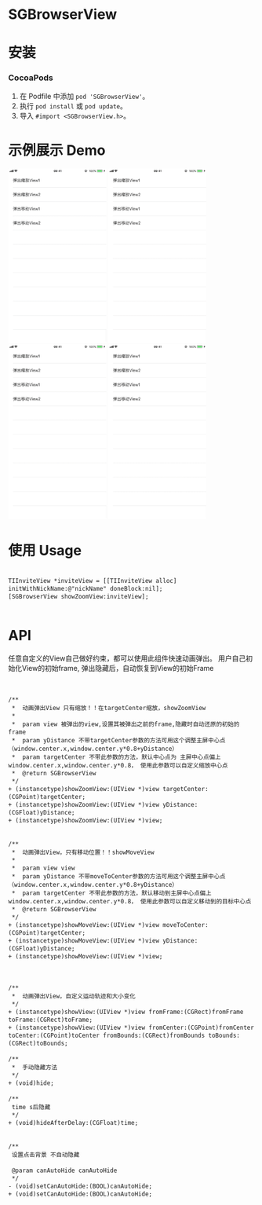 # SGBrowserView

安装
==============

### CocoaPods

1. 在 Podfile 中添加  `pod 'SGBrowserView'`。
2. 执行 `pod install` 或 `pod update`。
3. 导入 `#import <SGBrowserView.h>`。


示例展示 Demo
==============

<img src="READMEIMAGES/弹出缩放View1.gif" width="200">
<img src="READMEIMAGES/弹出缩放View2.gif" width="200">
<img src="READMEIMAGES/弹出移动View1.gif" width="200">
<img src="READMEIMAGES/弹出移动View2.gif" width="200">

使用 Usage
==============

```

TIInviteView *inviteView = [[TIInviteView alloc] initWithNickName:@"nickName" doneBlock:nil];
[SGBrowserView showZoomView:inviteView];
            
```


API
==============

任意自定义的View自己做好约束，都可以使用此组件快速动画弹出。
用户自己初始化View的初始frame, 弹出隐藏后，自动恢复到View的初始Frame

```


/**
 *  动画弹出View 只有缩放！！在targetCenter缩放，showZoomView
 *
 *  param view 被弹出的view,设置其被弹出之前的frame,隐藏时自动还原的初始的frame
 *  param yDistance 不带targetCenter参数的方法可用这个调整主屏中心点（window.center.x,window.center.y*0.8+yDistance）
 *  param targetCenter 不带此参数的方法，默认中心点为 主屏中心点偏上 window.center.x,window.center.y*0.8， 使用此参数可以自定义缩放中心点
 *  @return SGBrowserView
 */
+ (instancetype)showZoomView:(UIView *)view targetCenter:(CGPoint)targetCenter;
+ (instancetype)showZoomView:(UIView *)view yDistance:(CGFloat)yDistance;
+ (instancetype)showZoomView:(UIView *)view;


/**
 *  动画弹出View，只有移动位置！！showMoveView
 *
 *  param view view
 *  param yDistance 不带moveToCenter参数的方法可用这个调整主屏中心点（window.center.x,window.center.y*0.8+yDistance）
 *  param targetCenter 不带此参数的方法，默认移动到主屏中心点偏上 window.center.x,window.center.y*0.8， 使用此参数可以自定义移动到的目标中心点
 *  @return SGBrowserView
 */
+ (instancetype)showMoveView:(UIView *)view moveToCenter:(CGPoint)targetCenter;
+ (instancetype)showMoveView:(UIView *)view yDistance:(CGFloat)yDistance;
+ (instancetype)showMoveView:(UIView *)view;



/**
 *  动画弹出View，自定义运动轨迹和大小变化
 */
+ (instancetype)showView:(UIView *)view fromFrame:(CGRect)fromFrame toFrame:(CGRect)toFrame;
+ (instancetype)showView:(UIView *)view fromCenter:(CGPoint)fromCenter toCenter:(CGPoint)toCenter fromBounds:(CGRect)fromBounds toBounds:(CGRect)toBounds;

/**
 *  手动隐藏方法
 */
+ (void)hide;

/**
 time s后隐藏
 */
+ (void)hideAfterDelay:(CGFloat)time;


/**
 设置点击背景 不自动隐藏

 @param canAutoHide canAutoHide
 */
- (void)setCanAutoHide:(BOOL)canAutoHide;
+ (void)setCanAutoHide:(BOOL)canAutoHide;


            
```